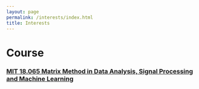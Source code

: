 ```yaml
---
layout: page
permalink: /interests/index.html
title: Interests
---
```


# Course

### [MIT 18.065 Matrix Method in Data Analysis, Signal Processing and Machine Learning](https://www.youtube.com/watch?v=Cx5Z-OslNWE&list=PLUl4u3cNGP63oMNUHXqIUcrkS2PivhN3k)

  





